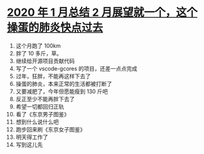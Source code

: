# [2020 年 1 月总结 2 月展望就一个，这个操蛋的肺炎快点过去](https://github.com/yihong0618/gitblog/issues/108)

1. 这个月跑了 100km
2. 胖了 10 多斤，草。
3. 继续给开源项目贡献代码
4. 写了一个 vscode-gcores 的项目，还差一点点完成
5. 过年，狂胖，不能再这样下去了
6. 操蛋的肺炎，本来正常的生活都被打断了
7. 又要减肥了，今年但愿能瘦到 130 斤吧
8. 反正至少不能再胖下去了
9. 希望一切都回归正轨
10. 看了《东京男子图鉴》
11. 想到什么说什么吧
12. 跑步回来刷《东京女子图鉴》
13. 明天得工作了
14. 写到这儿先